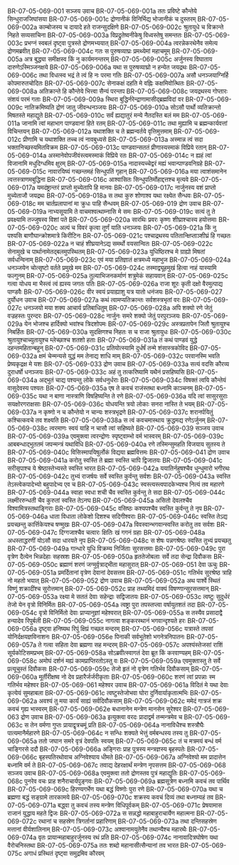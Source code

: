 BR-07-05-069-001	सञ्जय उवाच
BR-07-05-069-001a	ततः प्रविष्टे कौन्तेये सिन्धुराजजिघांसया
BR-07-05-069-001c	द्रोणानीकं विनिर्भिद्य भोजानीकं च दुस्तरम्
BR-07-05-069-002a	काम्बोजस्य च दायादे हते राजन्सुदक्षिणे
BR-07-05-069-002c	श्रुतायुधे च विक्रान्ते निहते सव्यसाचिना
BR-07-05-069-003a	विप्रद्रुतेष्वनीकेषु विध्वस्तेषु समन्ततः
BR-07-05-069-003c	प्रभग्नं स्वबलं दृष्ट्वा पुत्रस्ते द्रोणमभ्ययात्
BR-07-05-069-004a	त्वरन्नेकरथेनैव समेत्य द्रोणमब्रवीत्
BR-07-05-069-004c	गतः स पुरुषव्याघ्रः प्रमथ्येमां महाचमूम्
BR-07-05-069-005a	अत्र बुद्ध्या समीक्षस्व किं नु कार्यमनन्तरम्
BR-07-05-069-005c	अर्जुनस्य विघाताय दारुणेऽस्मिञ्जनक्षये
BR-07-05-069-006a	यथा स पुरुषव्याघ्रो न हन्येत जयद्रथः
BR-07-05-069-006c	तथा विधत्स्व भद्रं ते त्वं हि नः परमा गतिः
BR-07-05-069-007a	असौ धनञ्जयाग्निर्हि कोपमारुतचोदितः
BR-07-05-069-007c	सेनाकक्षं दहति मे वह्निः कक्षमिवोत्थितः
BR-07-05-069-008a	अतिक्रान्ते हि कौन्तेये भित्त्वा सैन्यं परन्तप
BR-07-05-069-008c	जयद्रथस्य गोप्तारः संशयं परमं गताः
BR-07-05-069-009a	स्थिरा बुद्धिर्नरेन्द्राणामासीद्ब्रह्मविदां वर
BR-07-05-069-009c	नातिक्रमिष्यति द्रोणं जातु जीवन्धनञ्जयः
BR-07-05-069-010a	सोऽसौ पार्थो व्यतिक्रान्तो मिषतस्ते महाद्युते
BR-07-05-069-010c	सर्वं ह्यद्यातुरं मन्ये नैतदस्ति बलं मम
BR-07-05-069-011a	जानामि त्वां महाभाग पाण्डवानां हिते रतम्
BR-07-05-069-011c	तथा मुह्यामि च ब्रह्मन्कार्यवत्तां विचिन्तयन्
BR-07-05-069-012a	यथाशक्ति च ते ब्रह्मन्वर्तये वृत्तिमुत्तमाम्
BR-07-05-069-012c	प्रीणामि च यथाशक्ति तच्च त्वं नावबुध्यसे
BR-07-05-069-013a	अस्मान्न त्वं सदा भक्तानिच्छस्यमितविक्रम
BR-07-05-069-013c	पाण्डवान्सततं प्रीणास्यस्माकं विप्रिये रतान्
BR-07-05-069-014a	अस्मानेवोपजीवंस्त्वमस्माकं विप्रिये रतः
BR-07-05-069-014c	न ह्यहं त्वां विजानामि मधुदिग्धमिव क्षुरम्
BR-07-05-069-015a	नादास्यच्चेद्वरं मह्यं भवान्पाण्डवनिग्रहे
BR-07-05-069-015c	नावारयिष्यं गच्छन्तमहं सिन्धुपतिं गृहान्
BR-07-05-069-016a	मया त्वाशंसमानेन त्वत्तस्त्राणमबुद्धिना
BR-07-05-069-016c	आश्वासितः सिन्धुपतिर्मोहाद्दत्तश्च मृत्यवे
BR-07-05-069-017a	यमदंष्ट्रान्तरं प्राप्तो मुच्येतापि हि मानवः
BR-07-05-069-017c	नार्जुनस्य वशं प्राप्तो मुच्येताजौ जयद्रथः
BR-07-05-069-018a	स तथा कुरु शोणाश्व यथा रक्ष्येत सैन्धवः
BR-07-05-069-018c	मम चार्तप्रलापानां मा क्रुधः पाहि सैन्धवम्
BR-07-05-069-019	द्रोण उवाच
BR-07-05-069-019a	नाभ्यसूयामि ते वाचमश्वत्थाम्नासि मे समः
BR-07-05-069-019c	सत्यं तु ते प्रवक्ष्यामि तज्जुषस्व विशां पते
BR-07-05-069-020a	सारथिः प्रवरः कृष्णः शीघ्राश्चास्य हयोत्तमाः
BR-07-05-069-020c	अल्पं च विवरं कृत्वा तूर्णं याति धनञ्जयः
BR-07-05-069-021a	किं नु पश्यसि बाणौघान्क्रोशमात्रे किरीटिनः
BR-07-05-069-021c	पश्चाद्रथस्य पतितान्क्षिप्ताञ्शीघ्रं हि गच्छतः
BR-07-05-069-022a	न चाहं शीघ्रयानेऽद्य समर्थो वयसान्वितः
BR-07-05-069-022c	सेनामुखे च पार्थानामेतद्बलमुपस्थितम्
BR-07-05-069-023a	युधिष्ठिरश्च मे ग्राह्यो मिषतां सर्वधन्विनाम्
BR-07-05-069-023c	एवं मया प्रतिज्ञातं क्षत्रमध्ये महाभुज
BR-07-05-069-024a	धनञ्जयेन चोत्सृष्टो वर्तते प्रमुखे मम
BR-07-05-069-024c	तस्माद्व्यूहमुखं हित्वा नाहं यास्यामि फल्गुनम्
BR-07-05-069-025a	तुल्याभिजनकर्माणं शत्रुमेकं सहायवान्
BR-07-05-069-025c	गत्वा योधय मा भैस्त्वं त्वं ह्यस्य जगतः पतिः
BR-07-05-069-026a	राजा शूरः कृती दक्षो वैरमुत्पाद्य पाण्डवैः
BR-07-05-069-026c	वीर स्वयं प्रयाह्याशु यत्र यातो धनंजयः
BR-07-05-069-027	दुर्योधन उवाच
BR-07-05-069-027a	कथं त्वामप्यतिक्रान्तः सर्वशस्त्रभृतां वरः
BR-07-05-069-027c	धनञ्जयो मया शक्य आचार्य प्रतिबाधितुम्
BR-07-05-069-028a	अपि शक्यो रणे जेतुं वज्रहस्तः पुरन्दरः
BR-07-05-069-028c	नार्जुनः समरे शक्यो जेतुं परपुरञ्जयः
BR-07-05-069-029a	येन भोजश्च हार्दिक्यो भवांश्च त्रिदशोपमः
BR-07-05-069-029c	अस्त्रप्रतापेन जितौ श्रुतायुश्च निबर्हितः
BR-07-05-069-030a	सुदक्षिणश्च निहतः स च राजा श्रुतायुधः
BR-07-05-069-030c	श्रुतायुश्चाच्युतायुश्च म्लेच्छाश्च शतशो हताः
BR-07-05-069-031a	तं कथं पाण्डवं युद्धे दहन्तमहितान्बहून्
BR-07-05-069-031c	प्रतियोत्स्यामि दुर्धर्षं तन्मे शंसास्त्रकोविद
BR-07-05-069-032a	क्षमं चेन्मन्यसे युद्धं मम तेनाद्य शाधि माम्
BR-07-05-069-032c	परवानस्मि भवति प्रेष्यकृद्रक्ष मे यशः
BR-07-05-069-033	द्रोण उवाच
BR-07-05-069-033a	सत्यं वदसि कौरव्य दुराधर्षो धनञ्जयः
BR-07-05-069-033c	अहं तु तत्करिष्यामि यथैनं प्रसहिष्यसि
BR-07-05-069-034a	अद्भुतं चाद्य पश्यन्तु लोके सर्वधनुर्धराः
BR-07-05-069-034c	विषक्तं त्वयि कौन्तेयं वासुदेवस्य पश्यतः
BR-07-05-069-035a	एष ते कवचं राजंस्तथा बध्नामि काञ्चनम्
BR-07-05-069-035c	यथा न बाणा नास्त्राणि विषहिष्यन्ति ते रणे
BR-07-05-069-036a	यदि त्वां सासुरसुराः सयक्षोरगराक्षसाः
BR-07-05-069-036c	योधयन्ति त्रयो लोकाः सनरा नास्ति ते भयम्
BR-07-05-069-037a	न कृष्णो न च कौन्तेयो न चान्यः शस्त्रभृद्रणे
BR-07-05-069-037c	शरानर्पयितुं कश्चित्कवचे तव शक्ष्यति
BR-07-05-069-038a	स त्वं कवचमास्थाय क्रुद्धमद्य रणेऽर्जुनम्
BR-07-05-069-038c	त्वरमाणः स्वयं याहि न चासौ त्वां सहिष्यते
BR-07-05-069-039	सञ्जय उवाच
BR-07-05-069-039a	एवमुक्त्वा त्वरन्द्रोणः स्पृष्ट्वाम्भो वर्म भास्वरम्
BR-07-05-069-039c	आबबन्धाद्भुततमं जपन्मन्त्रं यथाविधि
BR-07-05-069-040a	रणे तस्मिन्सुमहति विजयाय सुतस्य ते
BR-07-05-069-040c	विसिस्मापयिषुर्लोकं विद्यया ब्रह्मवित्तमः
BR-07-05-069-041	द्रोण उवाच
BR-07-05-069-041a	करोतु स्वस्ति ते ब्रह्मा स्वस्ति चापि द्विजातयः
BR-07-05-069-041c	सरीसृपाश्च ये श्रेष्ठास्तेभ्यस्ते स्वस्ति भारत
BR-07-05-069-042a	ययातिर्नहुषश्चैव धुन्धुमारो भगीरथः
BR-07-05-069-042c	तुभ्यं राजर्षयः सर्वे स्वस्ति कुर्वन्तु सर्वशः
BR-07-05-069-043a	स्वस्ति तेऽस्त्वेकपादेभ्यो बहुपादेभ्य एव च
BR-07-05-069-043c	स्वस्त्यस्त्वपादकेभ्यश्च नित्यं तव महारणे
BR-07-05-069-044a	स्वाहा स्वधा शची चैव स्वस्ति कुर्वन्तु ते सदा
BR-07-05-069-044c	लक्ष्मीररुन्धती चैव कुरुतां स्वस्ति तेऽनघ
BR-07-05-069-045a	असितो देवलश्चैव विश्वामित्रस्तथाङ्गिराः
BR-07-05-069-045c	वसिष्ठः कश्यपश्चैव स्वस्ति कुर्वन्तु ते नृप
BR-07-05-069-046a	धाता विधाता लोकेशो दिशश्च सदिगीश्वराः
BR-07-05-069-046c	स्वस्ति तेऽद्य प्रयच्छन्तु कार्त्तिकेयश्च षण्मुखः
BR-07-05-069-047a	विवस्वान्भगवान्स्वस्ति करोतु तव सर्वशः
BR-07-05-069-047c	दिग्गजाश्चैव चत्वारः क्षितिः खं गगनं ग्रहाः
BR-07-05-069-048a	अधस्ताद्धरणीं योऽसौ सदा धारयते नृप
BR-07-05-069-048c	स शेषः पन्नगश्रेष्ठः स्वस्ति तुभ्यं प्रयच्छतु
BR-07-05-069-049a	गान्धारे युधि विक्रम्य निर्जिताः सुरसत्तमाः
BR-07-05-069-049c	पुरा वृत्रेण दैत्येन भिन्नदेहाः सहस्रशः
BR-07-05-069-050a	हृततेजोबलाः सर्वे तदा सेन्द्रा दिवौकसः
BR-07-05-069-050c	ब्रह्माणं शरणं जग्मुर्वृत्राद्भीता महासुरात्
BR-07-05-069-051	देवा ऊचुः
BR-07-05-069-051a	प्रमर्दितानां वृत्रेण देवानां देवसत्तम
BR-07-05-069-051c	गतिर्भव सुरश्रेष्ठ त्राहि नो महतो भयात्
BR-07-05-069-052	द्रोण उवाच
BR-07-05-069-052a	अथ पार्श्वे स्थितं विष्णुं शक्रादींश्च सुरोत्तमान्
BR-07-05-069-052c	प्राह तथ्यमिदं वाक्यं विषण्णान्सुरसत्तमान्
BR-07-05-069-053a	रक्ष्या मे सततं देवाः सहेन्द्राः सद्विजातयः
BR-07-05-069-053c	त्वष्टुः सुदुर्धरं तेजो येन वृत्रो विनिर्मितः
BR-07-05-069-054a	त्वष्ट्रा पुरा तपस्तप्त्वा वर्षायुतशतं तदा
BR-07-05-069-054c	वृत्रो विनिर्मितो देवाः प्राप्यानुज्ञां महेश्वरात्
BR-07-05-069-055a	स तस्यैव प्रसादाद्वै हन्यादेव रिपुर्बली
BR-07-05-069-055c	नागत्वा शङ्करस्थानं भगवान्दृश्यते हरः
BR-07-05-069-056a	दृष्ट्वा हनिष्यथ रिपुं क्षिप्रं गच्छत मन्दरम्
BR-07-05-069-056c	यत्रास्ते तपसां योनिर्दक्षयज्ञविनाशनः
BR-07-05-069-056e	पिनाकी सर्वभूतेशो भगनेत्रनिपातनः
BR-07-05-069-057a	ते गत्वा सहिता देवा ब्रह्मणा सह मन्दरम्
BR-07-05-069-057c	अपश्यंस्तेजसां राशिं सूर्यकोटिसमप्रभम्
BR-07-05-069-058a	सोऽब्रवीत्स्वागतं देवा ब्रूत किं करवाण्यहम्
BR-07-05-069-058c	अमोघं दर्शनं मह्यं कामप्राप्तिरतोऽस्तु वः
BR-07-05-069-059a	एवमुक्तास्तु ते सर्वे प्रत्यूचुस्तं दिवौकसः
BR-07-05-069-059c	तेजो हृतं नो वृत्रेण गतिर्भव दिवौकसाम्
BR-07-05-069-060a	मूर्तीरीक्षष्व नो देव प्रहारैर्जर्जरीकृताः
BR-07-05-069-060c	शरणं त्वां प्रपन्नाः स्म गतिर्भव महेश्वर
BR-07-05-069-061	महेश्वर उवाच
BR-07-05-069-061a	विदितं मे यथा देवाः कृत्येयं सुमहाबला
BR-07-05-069-061c	त्वष्टुस्तेजोभवा घोरा दुर्निवार्याकृतात्मभिः
BR-07-05-069-062a	अवश्यं तु मया कार्यं साह्यं सर्वदिवौकसाम्
BR-07-05-069-062c	ममेदं गात्रजं शक्र कवचं गृह्य भास्वरम्
BR-07-05-069-062e	बधानानेन मन्त्रेण मानसेन सुरेश्वर
BR-07-05-069-063	द्रोण उवाच
BR-07-05-069-063a	इत्युक्त्वा वरदः प्रादाद्वर्म तन्मन्त्रमेव च
BR-07-05-069-063c	स तेन वर्मणा गुप्तः प्रायाद्वृत्रचमूं प्रति
BR-07-05-069-064a	नानाविधैश्च शस्त्रौघैः पात्यमानैर्महारणे
BR-07-05-069-064c	न सन्धिः शक्यते भेत्तुं वर्मबन्धस्य तस्य तु
BR-07-05-069-065a	ततो जघान समरे वृत्रं देवपतिः स्वयम्
BR-07-05-069-065c	तं च मत्रमयं बन्धं वर्म चाङ्गिरसे ददौ
BR-07-05-069-066a	अङ्गिराः प्राह पुत्रस्य मन्त्रज्ञस्य बृहस्पतेः
BR-07-05-069-066c	बृहस्पतिरथोवाच अग्निवेश्याय धीमते
BR-07-05-069-067a	अग्निवेश्यो मम प्रादात्तेन बध्नामि वर्म ते
BR-07-05-069-067c	तवाद्य देहरक्षार्थं मन्त्रेण नृपसत्तम
BR-07-05-069-068	सञ्जय उवाच
BR-07-05-069-068a	एवमुक्त्वा ततो द्रोणस्तव पुत्रं महाद्युतिः
BR-07-05-069-068c	पुनरेव वचः प्राह शनैराचार्यपुङ्गवः
BR-07-05-069-069a	ब्रह्मसूत्रेण बध्नामि कवचं तव पार्थिव
BR-07-05-069-069c	हिरण्यगर्भेण यथा बद्धं विष्णोः पुरा रणे
BR-07-05-069-070a	यथा च ब्रह्मणा बद्धं सङ्ग्रामे तारकामये
BR-07-05-069-070c	शक्रस्य कवचं दिव्यं तथा बध्नाम्यहं तव
BR-07-05-069-071a	बद्ध्वा तु कवचं तस्य मन्त्रेण विधिपूर्वकम्
BR-07-05-069-071c	प्रेषयामास राजानं युद्धाय महते द्विजः
BR-07-05-069-072a	स सन्नद्धो महाबाहुराचार्येण महात्मना
BR-07-05-069-072c	रथानां च सहस्रेण त्रिगर्तानां प्रहारिणाम्
BR-07-05-069-073a	तथा दन्तिसहस्रेण मत्तानां वीर्यशालिनाम्
BR-07-05-069-073c	अश्वानामयुतेनैव तथान्यैश्च महारथैः
BR-07-05-069-074a	वृतः प्रायान्महाबाहुरर्जुनस्य रथं प्रति
BR-07-05-069-074c	नानावादित्रघोषेण यथा वैरोचनिस्तथा
BR-07-05-069-075a	ततः शब्दो महानासीत्सैन्यानां तव भारत
BR-07-05-069-075c	अगाधं प्रस्थितं दृष्ट्वा समुद्रमिव कौरवम्
